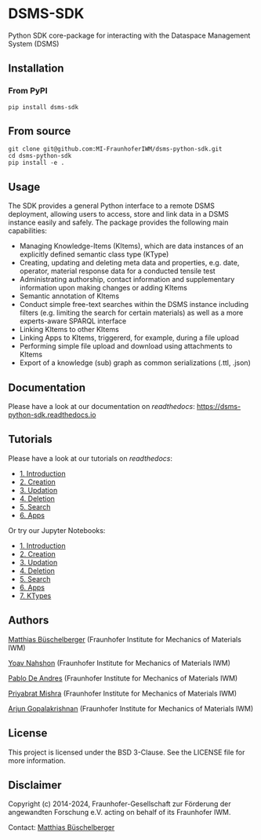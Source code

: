 # DSMS-SDK
Python SDK core-package for interacting with the Dataspace Management System (DSMS)

## Installation

### From PyPI

```{python}
pip install dsms-sdk
```

## From source

```{bash}
git clone git@github.com:MI-FraunhoferIWM/dsms-python-sdk.git
cd dsms-python-sdk
pip install -e .
```

## Usage

The SDK provides a general Python interface to a remote DSMS deployment, allowing users to access, store and link data in a DSMS instance easily and safely. The package provides the following main capabilities:

- Managing Knowledge-Items (KItems), which are data instances of an explicitly defined semantic class type (KType)
 - Creating, updating and deleting meta data and properties, e.g. date, operator, material response data for a conducted tensile test
 - Administrating authorship, contact information and supplementary information upon making changes or adding KItems
 - Semantic annotation of KItems
- Conduct simple free-text searches within the DSMS instance including filters (e.g. limiting the search for certain materials) as well as a more experts-aware SPARQL interface
- Linking KItems to other KItems
- Linking Apps to KItems, triggererd, for example, during a file upload
- Performing simple file upload and download using attachments to KItems
- Export of a knowledge (sub) graph as common serializations (.ttl, .json)


## Documentation

Please have a look at our documentation on _readthedocs_:
https://dsms-python-sdk.readthedocs.io

## Tutorials

Please have a look at our tutorials on _readthedocs_:
* [1. Introduction](https://dsms-python-sdk.readthedocs.io/en/latest/dsms_sdk/tutorials/1_introduction.html)
* [2. Creation](https://dsms-python-sdk.readthedocs.io/en/latest/dsms_sdk/tutorials/2_creation.html)
* [3. Updation](https://dsms-python-sdk.readthedocs.io/en/latest/dsms_sdk/tutorials/3_updation.html)
* [4. Deletion](https://dsms-python-sdk.readthedocs.io/en/latest/dsms_sdk/tutorials/4_deletion.html)
* [5. Search](https://dsms-python-sdk.readthedocs.io/en/latest/dsms_sdk/tutorials/5_search.html)
* [6. Apps](https://dsms-python-sdk.readthedocs.io/en/latest/dsms_sdk/tutorials/6_apps.html)

Or try our Jupyter Notebooks:
* [1. Introduction](docs\dsms_sdk\tutorials\1_introduction.ipynb)
* [2. Creation](docs\dsms_sdk\tutorials\2_creation.ipynb)
* [3. Updation](docs\dsms_sdk\tutorials\3_updation.ipynb)
* [4. Deletion](docs\dsms_sdk\tutorials\4_deletion.ipynb)
* [5. Search](docs\dsms_sdk\tutorials\5_search.ipynb)
* [6. Apps](docs\dsms_sdk\tutorials\6_apps.ipynb)
* [7. KTypes](docs\dsms_sdk\tutorials\7_ktypes.ipynb)

## Authors

[Matthias Büschelberger](mailto:matthias.bueschelberger@iwm.fraunhofer.de) (Fraunhofer Institute for Mechanics of Materials IWM)

[Yoav Nahshon](mailto:yoav.nahshon@iwm.fraunhofer.de) (Fraunhofer Institute for Mechanics of Materials IWM)

[Pablo De Andres](mailto:pablo.de.andres@iwm.fraunhofer.de) (Fraunhofer Institute for Mechanics of Materials IWM)

[Priyabrat Mishra](mailto:priyabrat.mishra@iwm.fraunhofer.de) (Fraunhofer Institute for Mechanics of Materials IWM)

[Arjun Gopalakrishnan](mailto:arjun.gopalakrishnan@iwm.fraunhofer.de) (Fraunhofer Institute for Mechanics of Materials IWM)

## License

This project is licensed under the BSD 3-Clause. See the LICENSE file for more information.


## Disclaimer

Copyright (c) 2014-2024, Fraunhofer-Gesellschaft zur Förderung der angewandten Forschung e.V. acting on behalf of its Fraunhofer IWM.

Contact: [Matthias Büschelberger](mailto:matthias.bueschelberger@iwm.fraunhofer.de)

